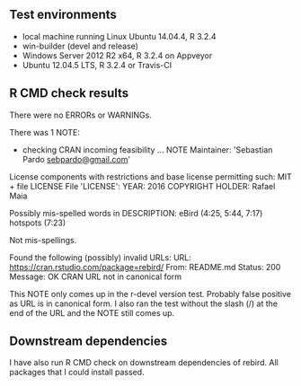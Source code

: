 ## Test environments
* local machine running Linux Ubuntu 14.04.4, R 3.2.4
* win-builder (devel and release)
* Windows Server 2012 R2 x64, R 3.2.4 on Appveyor
* Ubuntu 12.04.5 LTS, R 3.2.4 or Travis-CI

## R CMD check results
There were no ERRORs or WARNINGs. 

There was 1 NOTE:

* checking CRAN incoming feasibility ... NOTE
Maintainer: 'Sebastian Pardo <sebpardo@gmail.com>'

License components with restrictions and base license permitting such:
  MIT + file LICENSE
File 'LICENSE':
  YEAR: 2016
  COPYRIGHT HOLDER: Rafael Maia

Possibly mis-spelled words in DESCRIPTION:
  eBird (4:25, 5:44, 7:17)
  hotspots (7:23)

  Not mis-spellings.

Found the following (possibly) invalid URLs:
  URL: https://cran.rstudio.com/package=rebird/
    From: README.md
    Status: 200
    Message: OK
    CRAN URL not in canonical form

  This NOTE only comes up in the r-devel version test. Probably false positive as URL is in canonical form. I also ran the test without the slash (/) at the end of the URL and the NOTE still comes up.

## Downstream dependencies
I have also run R CMD check on downstream dependencies of rebird.
All packages that I could install passed.
